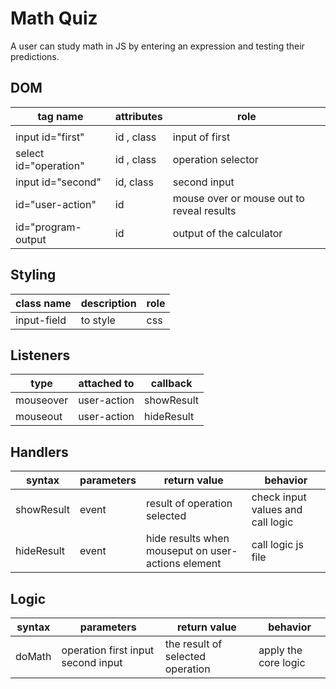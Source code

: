 # Math Quiz

A user can study math in JS by entering an expression and testing their predictions.

## DOM

| tag name              | attributes | role                                      |
| --------------------- | ---------- | ----------------------------------------- |
|                       |            |                                           |
| input id="first"      | id , class | input of first                            |
| select id="operation" | id , class | operation selector                        |
| input id="second"     | id, class  | second input                              |
| id="user-action"      | id         | mouse over or mouse out to reveal results |
| id="program-output    | id         | output of the calculator                  |

## Styling

| class name  | description | role |
| ----------- | ----------- | ---- |
| input-field | to style    | css  |

## Listeners

| type      | attached to | callback   |
| --------- | ----------- | ---------- |
| mouseover | user-action | showResult |
| mouseout  | user-action | hideResult |

## Handlers

| syntax     | parameters | return value                                       | behavior                          |
| ---------- | ---------- | -------------------------------------------------- | --------------------------------- |
| showResult | event      | result of operation selected                       | check input values and call logic |
| hideResult | event      | hide results when mouseput on user-actions element | call logic js file                |

## Logic

| syntax | parameters                         | return value                     | behavior             |
| ------ | ---------------------------------- | -------------------------------- | -------------------- |
| doMath | operation first input second input | the result of selected operation | apply the core logic |

